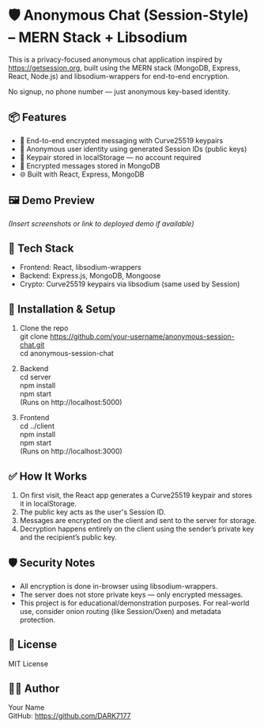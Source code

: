 # 🛡️ Anonymous Chat (Session-Style) – MERN Stack + Libsodium

This is a privacy-focused anonymous chat application inspired by https://getsession.org, built using the MERN stack (MongoDB, Express, React, Node.js) and libsodium-wrappers for end-to-end encryption.

No signup, no phone number — just anonymous key-based identity.

## 📦 Features

- 🔐 End-to-end encrypted messaging with Curve25519 keypairs  
- 👤 Anonymous user identity using generated Session IDs (public keys)  
- 🧠 Keypair stored in localStorage — no account required  
- 💬 Encrypted messages stored in MongoDB  
- 🌐 Built with React, Express, MongoDB  

## 🖼️ Demo Preview

_(Insert screenshots or link to deployed demo if available)_

## 🚀 Tech Stack

- Frontend: React, libsodium-wrappers  
- Backend: Express.js, MongoDB, Mongoose  
- Crypto: Curve25519 keypairs via libsodium (same used by Session)  

## 🔧 Installation & Setup

1. Clone the repo  
   git clone https://github.com/your-username/anonymous-session-chat.git  
   cd anonymous-session-chat

2. Backend  
   cd server  
   npm install  
   npm start  
   (Runs on http://localhost:5000)

3. Frontend  
   cd ../client  
   npm install  
   npm start  
   (Runs on http://localhost:3000)

## ✅ How It Works

1. On first visit, the React app generates a Curve25519 keypair and stores it in localStorage.  
2. The public key acts as the user's Session ID.  
3. Messages are encrypted on the client and sent to the server for storage.  
4. Decryption happens entirely on the client using the sender’s private key and the recipient’s public key.  

## 🛡️ Security Notes

- All encryption is done in-browser using libsodium-wrappers.  
- The server does not store private keys — only encrypted messages.  
- This project is for educational/demonstration purposes. For real-world use, consider onion routing (like Session/Oxen) and metadata protection.  

## 📄 License

MIT License

## 👨‍💻 Author

Your Name  
GitHub: https://github.com/DARK7177
